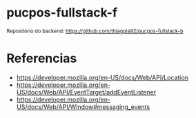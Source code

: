 # pucpos-fullstack-f
<small>Repositório do backend: https://github.com/thiagola92/pucpos-fullstack-b</small>  

# Referencias
- https://developer.mozilla.org/en-US/docs/Web/API/Location
- https://developer.mozilla.org/en-US/docs/Web/API/EventTarget/addEventListener
- https://developer.mozilla.org/en-US/docs/Web/API/Window#messaging_events